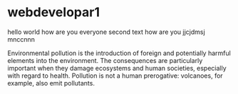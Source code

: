 # webdevelopar1
hello world how are you everyone
second text
how are you
jjcjdmsj
mnccnnn

Environmental pollution is the introduction of foreign and potentially harmful elements into the environment. The consequences are particularly important when they damage ecosystems and human societies, especially with regard to health. Pollution is not a human prerogative: volcanoes, for example, also emit pollutants.

